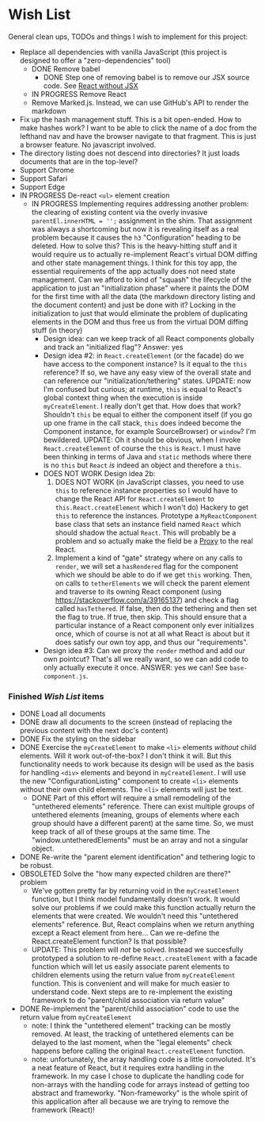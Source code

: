 # Wish List

General clean ups, TODOs and things I wish to implement for this project:

* Replace all dependencies with vanilla JavaScript (this project is designed to offer a "zero-dependencies" tool)
   * DONE Remove babel
     * DONE Step one of removing babel is to remove our JSX source code. See [React without JSX](https://reactjs.org/docs/react-without-jsx.html) 
   * IN PROGRESS Remove React
   * Remove Marked.js. Instead, we can use GitHub's API to render the markdown
* Fix up the hash management stuff. This is a bit open-ended. How to make hashes work? I want to be able to click the
  name of a doc from the lefthand nav and have the browser navigate to that fragment. This is just a browser feature. No
  javascript involved.
* The directory listing does not descend into directories? It just loads documents that are in the top-level?
* Support Chrome
* Support Safari
* Support Edge
* IN PROGRESS De-react `<ul>` element creation
  * IN PROGRESS Implementing requires addressing another problem: the clearing of existing content via the overly invasive
    `parentEl.innerHTML = '';` assignment in the shim. That assignment was always a shortcoming but now it is revealing
    itself as a real problem because it causes the `h3` "Configuration" heading to be deleted. How to solve this? This
    is the heavy-hitting stuff and it would require us to actually re-implement React's virtual DOM diffing and other
    state management things. I think for this toy app, the essential requirements of the app actually does not need
    state management. Can we afford to kind of "squash" the lifecycle of the application to just an "initialization phase"
    where it paints the DOM for the first time with all the data (the markdown directory listing and the document content)
    and just be done with it? Locking in the initialization to just that would eliminate the problem of duplicating elements
    in the DOM and thus free us from the virtual DOM diffing stuff (in theory)
      * Design idea: can we keep track of all React components globally and track an "initialized flag"? Answer: yes
      * Design idea #2: in `React.createElement` (or the facade) do we have access to the component instance? Is it
        equal to the `this` reference? If so, we have any easy view of the overall state and can reference our
        "initialization/tethering" states. UPDATE: now I'm confused but curious; at runtime, `this` is equal to React's
        global context thing when the execution is inside `myCreateElement`. I really don't get that. How does that work?
        Shouldn't `this` be equal to either the component itself (if you go up one frame in the call stack, `this` does indeed
        become the Component instance, for example SourceBrowser) or `window`? I'm bewildered. UPDATE: Oh it should be obvious,
        when I invoke `React.createElement` of course the `this` is `React`. I must have been thinking in terms of Java and `static`
        methods where there is no `this` but `React` *is* indeed an object and therefore a `this`.
      * DOES NOT WORK Design idea 2b:
        1. DOES NOT WORK (in JavaScript classes, you need to use `this` to reference instance properties so I would have to change the React API for `React.createElement` to `this.React.createElement` which I won't do) Hackery to get `this` to reference the instances. Prototype a `MyReactComponent` base class that sets an instance
           field named `React` which should shadow the actual `React`. This will probably be a problem and so actually
           make the field be a [Proxy](https://developer.mozilla.org/en-US/docs/Web/JavaScript/Reference/Global_Objects/Proxy)
           to the real React.
        2. Implement a kind of "gate" strategy where on any calls to `render`, we will set a `hasRendered` flag for the component
           which we should be able to do if we get `this` working. Then, on calls to `tetherElements` we will check the
           parent element and traverse to its owning React component (using <https://stackoverflow.com/a/39165137>) and check
           a flag called `hasTethered`. If false, then do the tethering and then set the flag to true. If true, then skip.
           This should ensure that a particular instance of a React component only ever initializes once, which of course
           is not at all what React is about but it does satisfy our own toy app, and thus our "requirements".
      * Design idea #3: Can we proxy the `render` method and add our own pointcut? That's all we really want, so we can
        add code to only actually execute it once. ANSWER: yes we can! See `base-component.js`.
     
### Finished *Wish List* items

* DONE Load all documents
* DONE draw all documents to the screen (instead of replacing the previous content with the next doc's content)
* DONE Fix the styling on the sidebar
* DONE Exercise the `myCreateElement` to make `<li>` elements *without* child elements. Will it work out-of-the-box? I don't
  think it will. But this functionality needs to work because its design will be used as the basis for handling `<div>`
  elements and beyond in `myCreateElement`. I will use the new "ConfigurationListing" component to create `<li>` 
  elements without their own child elements. The `<li>` elements will just be text.
    * DONE Part of this effort will require a small remodeling of the "untethered elements" reference. There can exist
      multiple groups of untethered elements (meaning, groups of elements where each group should have a different parent)
      at the same time. So, we must keep track of all of these groups at the same time. The "window.untetheredElements"
      must be an array and not a singular object.
* DONE Re-write the "parent element identification" and tethering logic to be robust. 
* OBSOLETED Solve the "how many expected children are there?" problem
  * We've gotten pretty far by returning void in the `myCreateElement` function, but I think model fundamentally doesn't
    work. It would solve our problems if we could make this function actually return the elements that were created.
    We wouldn't need this "untethered elements" reference. But, React complains when we return anything except a React
    element from here... Can we re-define the React.createElement function? Is that possible?
  * UPDATE: This problem will *not* be solved. Instead we succesfully prototyped a solution to re-define `React.createElement`
    with a facade function which will let us easily associate parent elements to children elements using the return
    value from `myCreateElement` function. This is convenient and will make for much easier to understand code. Next steps
    are to re-implement the existing framework to do "parent/child association via return value"
* DONE Re-implement the "parent/child association" code to use the return value from `myCreateElement`
  * note: I think the "untethered element" tracking can be mostly removed. At least, the tracking of untethered elements
    can be delayed to the last moment, when the "legal elements" check happens before calling the original
    `React.createElement` function. 
  * note: unfortunately, the array handling code is a little convoluted. It's a neat feature of React, but it requires extra
    handling in the framework. In my case I chose to duplicate the handling code for non-arrays with the handling code
    for arrays instead of getting too abstract and frameworky. "Non-frameworky" is the whole spirit of this application
    after all because we are trying to remove the framework (React)!
